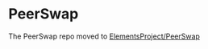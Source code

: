 # PeerSwap

The PeerSwap repo moved to [ElementsProject/PeerSwap](https://github.com/ElementsProject/peerswap)